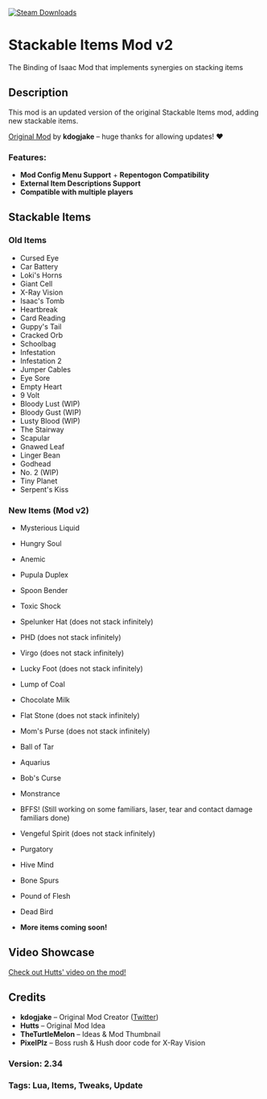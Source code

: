 [![Steam Downloads](https://img.shields.io/steam/downloads/836319872?color=blue&label=Downloads&logo=steam&logoColor=white?label=Steam%20Downloads)](https://steamcommunity.com/sharedfiles/filedetails/?id=3421182565)

# Stackable Items Mod v2
The Binding of Isaac Mod that implements synergies on stacking items

## Description
This mod is an updated version of the original Stackable Items mod, adding new stackable items. 

[Original Mod](https://steamcommunity.com/sharedfiles/filedetails/?id=3063257113) by **kdogjake** – huge thanks for allowing updates! ❤️

### Features:
- **Mod Config Menu Support** + **Repentogon Compatibility**
- **External Item Descriptions Support**
- **Compatible with multiple players**

## Stackable Items
### Old Items
- Cursed Eye
- Car Battery
- Loki's Horns
- Giant Cell
- X-Ray Vision
- Isaac's Tomb
- Heartbreak
- Card Reading
- Guppy's Tail
- Cracked Orb
- Schoolbag
- Infestation
- Infestation 2
- Jumper Cables
- Eye Sore
- Empty Heart
- 9 Volt
- Bloody Lust (WIP)
- Bloody Gust (WIP)
- Lusty Blood (WIP)
- The Stairway
- Scapular
- Gnawed Leaf
- Linger Bean
- Godhead
- No. 2 (WIP)
- Tiny Planet
- Serpent's Kiss

### New Items (Mod v2)
- Mysterious Liquid
- Hungry Soul
- Anemic
- Pupula Duplex
- Spoon Bender
- Toxic Shock
- Spelunker Hat (does not stack infinitely)
- PHD (does not stack infinitely)
- Virgo (does not stack infinitely)
- Lucky Foot (does not stack infinitely)
- Lump of Coal
- Chocolate Milk 
- Flat Stone (does not stack infinitely)
- Mom's Purse (does not stack infinitely)
- Ball of Tar
- Aquarius
- Bob's Curse
- Monstrance
- BFFS! (Still working on some familiars, laser, tear and contact damage familiars done)
- Vengeful Spirit (does not stack infinitely)
- Purgatory
- Hive Mind
- Bone Spurs
- Pound of Flesh
- Dead Bird

- **More items coming soon!**

## Video Showcase
[Check out Hutts' video on the mod!](https://youtu.be/CShMxC-pfMA?si=-DBtW0t3D2tMEWcz)

## Credits
- **kdogjake** – Original Mod Creator ([Twitter](https://twitter.com/kd0gjake))
- **Hutts** – Original Mod Idea
- **TheTurtleMelon** – Ideas & Mod Thumbnail
- **PixelPlz** – Boss rush & Hush door code for X-Ray Vision

### Version: 2.34
### Tags: Lua, Items, Tweaks, Update

